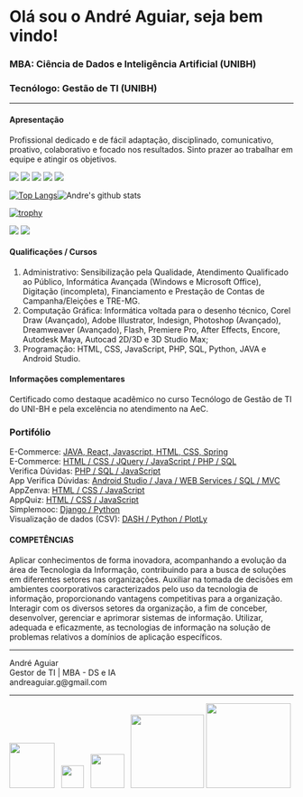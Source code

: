 # Olá sou o André Aguiar, seja bem vindo!
### MBA: Ciência de Dados e Inteligência Artificial (UNIBH)
### Tecnólogo: Gestão de TI (UNIBH)
---
#### Apresentação
Profissional dedicado e de fácil adaptação, disciplinado, comunicativo, proativo, colaborativo e focado nos resultados. Sinto prazer ao trabalhar em equipe e atingir os objetivos.

<p>
<img src="https://img.shields.io/badge/Front End-Angular-f55247"/>
<img src="https://img.shields.io/badge/Front End-React-f55247"/>
<img src="https://img.shields.io/badge/Back End-PHP-f55247"/>
<img src="https://img.shields.io/badge/Back End-Java-f55247"/>
<img src="https://img.shields.io/badge/Back End-Python-f55247"/>
</p>

[![Top Langs](https://github-readme-stats.vercel.app/api/top-langs/?username=AndrehAguiar&theme=dark&hide=PlpgSQL,jupyter%20notebook,html)](https://github.com/anuraghazra/github-readme-stats)![Andre's github stats](https://github-readme-stats.vercel.app/api?username=AndrehAguiar&show_icons=true&theme=dark)

[![trophy](https://github-profile-trophy.vercel.app/?username=AndrehAguiar&theme=onedark)](https://github.com/ryo-ma/github-profile-trophy)

<p>
<img src="http://views.whatilearened.today/views/github/AndrehAguiar/views.svg"/>
  <a href="https://github.com/AndrehAguiar/">
   <img src="https://img.shields.io/github/followers/AndrehAguiar?color=%234CC61E&label=GitHub%20Followers%20%3A"/></a>
</p>

#### Qualificações / Cursos
<ol>
  <li>Administrativo: Sensibilização pela Qualidade, Atendimento Qualificado ao Público, Informática Avançada (Windows e Microsoft Office), Digitação (incompleta), Financiamento e Prestação de Contas de Campanha/Eleições e TRE-MG.</li>
  <li>Computação Gráfica: Informática voltada para o desenho técnico, Corel Draw (Avançado), Adobe Illustrator, Indesign, Photoshop (Avançado), Dreamweaver (Avançado), Flash, Premiere Pro, After Effects, Encore, Autodesk Maya, Autocad 2D/3D e 3D Studio Max;</li>
  <li>Programação: HTML, CSS, JavaScript, PHP, SQL, Python, JAVA e Android Studio.</li>
 </ol>
 
 
#### Informações complementares
Certificado como destaque acadêmico no curso Tecnólogo de Gestão de TI do UNI-BH e pela excelência no atendimento na AeC.
### Portifólio
E-Commerce: [JAVA, React, Javascript, HTML, CSS, Spring](https://andre-sds2-delivery.netlify.app/)<br>
E-Commerce: [HTML / CSS / JQuery / JavaScript / PHP / SQL](https://topartes.com/)<br>
Verifica Dúvidas: [PHP / SQL / JavaScript](http://topartes.esy.es/)<br>
App Verifica Dúvidas: [Android Studio / Java / WEB Services / SQL / MVC](https://drive.google.com/file/d/1tInJPyFS-tl3xWtAL-pmHlosB1tMN_qM/view?usp=sharing)<br>
AppZenva: [HTML / CSS / JavaScript](https://andrehaguiar.github.io/AppZenvaLove/)<br>
AppQuiz: [HTML / CSS / JavaScript](https://andrehaguiar.github.io/AppQuiz/)<br>
Simplemooc: [Django / Python](https://top-simplemooc.herokuapp.com/conta/)<br>
Visualização de dados (CSV): [DASH / Python / PlotLy](https://app-visualiza-dados-dash.herokuapp.com/)
#### COMPETÊNCIAS
Aplicar conhecimentos de forma inovadora, acompanhando a evolução da área de Tecnologia da Informação, contribuindo para a busca de soluções em diferentes setores nas organizações. Auxiliar na tomada de decisões em ambientes coorporativos caracterizados pelo uso da tecnologia de informação, proporcionando vantagens competitivas para a organização. Interagir com os diversos setores da organização, a fim de conceber, desenvolver, gerenciar e aprimorar sistemas de informação. Utilizar, adequada e eficazmente, as tecnologias de informação na solução de problemas relativos a domínios de aplicação específicos.


<hr>
André Aguiar<br>Gestor de TI | MBA - DS e IA<br>andreaguiar.g@gmail.com<br><hr>

<a href='http://topartes.com.br/'><img width=80px heigth=auto src='http://topartes.com.br/img/logo_topartes.png'></a> &nbsp;
<a href='https://www.linkedin.com/in/andre-aguiar/'><img width=40px heigth=auto src='https://image.flaticon.com/icons/png/512/174/174857.png'></a> &nbsp;
<a href='https://www.behance.net/AndrehAugusto'><img  width=60px heigth=auto src='https://cdn.worldvectorlogo.com/logos/behance-2.svg' ></a> &nbsp;
<a href='https://www.udemy.com/user/andre-augusto-aguiar-gomes/'><img width=130px heigth=auto src='https://www.udemy.com/staticx/udemy/images/v6/logo-coral.svg'></a>
<a href='https://digitalinnovation.one/sign-up?ref=NL9EADWVZW'><img width=150px heigth=auto src='https://user-images.githubusercontent.com/24209353/120013414-13615b80-bfb7-11eb-936b-7775e5ff6510.png'></a>

<!--
**AndrehAguiar/AndrehAguiar** is a ✨ _special_ ✨ repository because its `README.md` (this file) appears on your GitHub profile.

Here are some ideas to get you started:

- 🔭 I’m currently working on ...
- 🌱 I’m currently learning ...
- 👯 I’m looking to collaborate on ...
- 🤔 I’m looking for help with ...
- 💬 Ask me about ...
- 📫 How to reach me: ...
- 😄 Pronouns: ...
- ⚡ Fun fact: ...
-->
